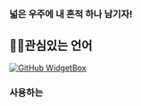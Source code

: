 ### 넓은 우주에 내 흔적 하나 남기자!

<h2 align="left">👨‍💻관심있는 언어</h2>

[![GitHub WidgetBox](https://github-widgetbox.vercel.app/api/skills?languages=js,java,python,html,mysql,WebQL&includeNames=true&theme=darkmode)](https://github.com/Secret681/github-widgetbox)


<h3 align="left">사용하는 

